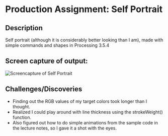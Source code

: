 # Production Assignment: Self Portrait

## Description
Self portrait (although it is considerably better looking than I am), made with simple commands and shapes in Processing 3.5.4

## Screen capture of output:
![Screencapture of Self Portrait](self_portrait.gif)

## Challenges/Discoveries
* Finding out the RGB values of my target colors took longer than I thought.
* Realized I could play around with line thickness using the strokeWeight() function.
* Also figured out how to do simple animations from the sample code in the lecture notes, so I gave it a shot with the eyes.

